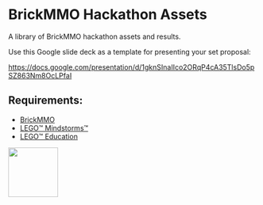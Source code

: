 # BrickMMO Hackathon Assets

A library of BrickMMO hackathon assets and results. 

Use this Google slide deck as a template for presenting your set proposal:

https://docs.google.com/presentation/d/1gknSInaIIco2ORqP4cA35TlsDo5pSZ863Nm8OcLPfaI

## Requirements:

* [BrickMMO](https](https://brickmmo.com/))
* [LEGO™ Mindstorms™](https://www.lego.com/en-ca/categories/coding-for-kids)
* [LEGO™ Education](https://education.lego.com/en-us/)

<a href="https://codeadam.ca">
<img src="https://codeadam.ca/images/code-block.png" width="100">
</a>

